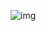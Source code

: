 ![img](https://github.com/frank-cardoso/treine-me/assets/114771200/8b6c7e8a-a1bd-4425-8ccb-95a039f60b0c)
